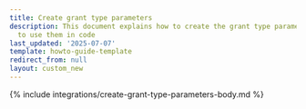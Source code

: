 ```yaml
---
title: Create grant type parameters
description: This document explains how to create the grant type parameters and how
  to use them in code
last_updated: '2025-07-07'
template: howto-guide-template
redirect_from: null
layout: custom_new
---
```


{% include integrations/create-grant-type-parameters-body.md %}
